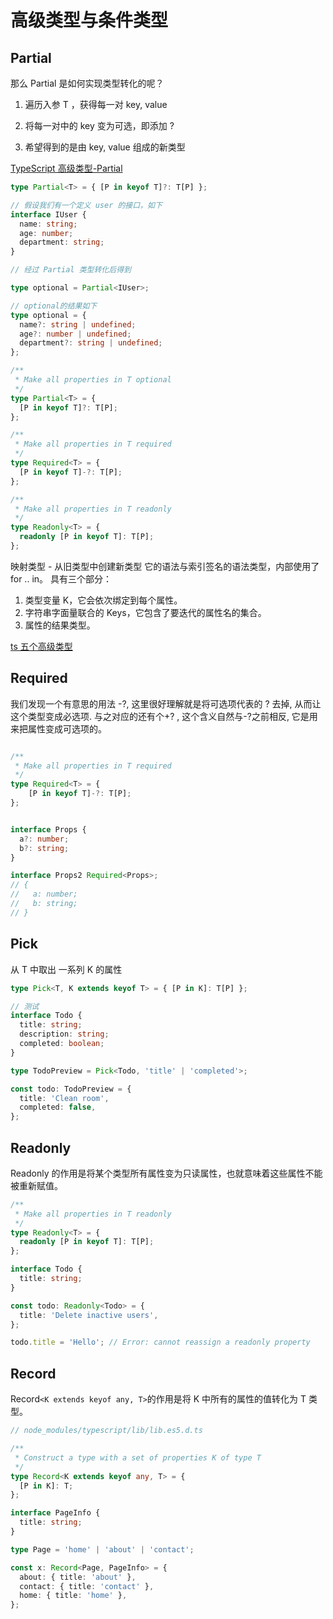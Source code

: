 # 高级类型与条件类型

## Partial<IpropValue>

那么 Partial<T> 是如何实现类型转化的呢？

1. 遍历入参 T ，获得每一对 key, value

2. 将每一对中的 key 变为可选，即添加 ?

3. 希望得到的是由 key, value 组成的新类型

[TypeScript 高级类型-Partial](https://blog.csdn.net/roamingcode/article/details/104111165)

```ts
type Partial<T> = { [P in keyof T]?: T[P] };

// 假设我们有一个定义 user 的接口，如下
interface IUser {
  name: string;
  age: number;
  department: string;
}

// 经过 Partial 类型转化后得到

type optional = Partial<IUser>;

// optional的结果如下
type optional = {
  name?: string | undefined;
  age?: number | undefined;
  department?: string | undefined;
};

/**
 * Make all properties in T optional
 */
type Partial<T> = {
  [P in keyof T]?: T[P];
};

/**
 * Make all properties in T required
 */
type Required<T> = {
  [P in keyof T]-?: T[P];
};

/**
 * Make all properties in T readonly
 */
type Readonly<T> = {
  readonly [P in keyof T]: T[P];
};
```

映射类型 - 从旧类型中创建新类型
它的语法与索引签名的语法类型，内部使用了 for .. in。 具有三个部分：

1. 类型变量 K，它会依次绑定到每个属性。
2. 字符串字面量联合的 Keys，它包含了要迭代的属性名的集合。
3. 属性的结果类型。

[ts 五个高级类型](https://blog.csdn.net/weixin_30278237/article/details/98291588?utm_medium=distribute.pc_relevant.none-task-blog-title-2&spm=1001.2101.3001.4242)

## Required

我们发现一个有意思的用法 -?, 这里很好理解就是将可选项代表的 ? 去掉, 从而让这个类型变成必选项. 与之对应的还有个+? , 这个含义自然与-?之前相反, 它是用来把属性变成可选项的。

```ts

/**
 * Make all properties in T required
 */
type Required<T> = {
    [P in keyof T]-?: T[P];
};


interface Props {
  a?: number;
  b?: string;
}

interface Props2 Required<Props>;
// {
//   a: number;
//   b: string;
// }

```

## Pick

从 T 中取出 一系列 K 的属性

```ts
type Pick<T, K extends keyof T> = { [P in K]: T[P] };

// 测试
interface Todo {
  title: string;
  description: string;
  completed: boolean;
}

type TodoPreview = Pick<Todo, 'title' | 'completed'>;

const todo: TodoPreview = {
  title: 'Clean room',
  completed: false,
};
```

## Readonly

Readonly<T> 的作用是将某个类型所有属性变为只读属性，也就意味着这些属性不能被重新赋值。

```ts
/**
 * Make all properties in T readonly
 */
type Readonly<T> = {
  readonly [P in keyof T]: T[P];
};

interface Todo {
  title: string;
}

const todo: Readonly<Todo> = {
  title: 'Delete inactive users',
};

todo.title = 'Hello'; // Error: cannot reassign a readonly property
```

## Record

Record`<K extends keyof any, T>`的作用是将 K 中所有的属性的值转化为 T 类型。

```ts
// node_modules/typescript/lib/lib.es5.d.ts

/**
 * Construct a type with a set of properties K of type T
 */
type Record<K extends keyof any, T> = {
  [P in K]: T;
};

interface PageInfo {
  title: string;
}

type Page = 'home' | 'about' | 'contact';

const x: Record<Page, PageInfo> = {
  about: { title: 'about' },
  contact: { title: 'contact' },
  home: { title: 'home' },
};
```
